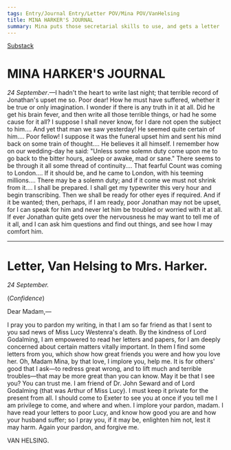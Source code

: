 ```yaml
---
tags: Entry/Journal Entry/Letter POV/Mina POV/VanHelsing 
title: MINA HARKER'S JOURNAL
summary: Mina puts those secretarial skills to use, and gets a letter
---
```


[Substack](https://draculadaily.substack.com/p/dracula-september-24-d69)

# MINA HARKER'S JOURNAL

_24 September_.—I hadn't the heart to write last night; that terrible record of Jonathan's upset me so. Poor dear! How he must have suffered, whether it be true or only imagination. I wonder if there is any truth in it at all. Did he get his brain fever, and then write all those terrible things, or had he some cause for it all? I suppose I shall never know, for I dare not open the subject to him…. And yet that man we saw yesterday! He seemed quite certain of him…. Poor fellow! I suppose it was the funeral upset him and sent his mind back on some train of thought…. He believes it all himself. I remember how on our wedding-day he said: "Unless some solemn duty come upon me to go back to the bitter hours, asleep or awake, mad or sane." There seems to be through it all some thread of continuity…. That fearful Count was coming to London…. If it should be, and he came to London, with his teeming millions…. There may be a solemn duty; and if it come we must not shrink from it…. I shall be prepared. I shall get my typewriter this very hour and begin transcribing. Then we shall be ready for other eyes if required. And if it be wanted; then, perhaps, if I am ready, poor Jonathan may not be upset, for I can speak for him and never let him be troubled or worried with it at all. If ever Jonathan quite gets over the nervousness he may want to tell me of it all, and I can ask him questions and find out things, and see how I may comfort him.

---

# Letter, Van Helsing to Mrs. Harker.

_24 September._

(_Confidence_)

Dear Madam,—

I pray you to pardon my writing, in that I am so far friend as that I sent to you sad news of Miss Lucy Westenra's death. By the kindness of Lord Godalming, I am empowered to read her letters and papers, for I am deeply concerned about certain matters vitally important. In them I find some letters from you, which show how great friends you were and how you love her. Oh, Madam Mina, by that love, I implore you, help me. It is for others' good that I ask—to redress great wrong, and to lift much and terrible troubles—that may be more great than you can know. May it be that I see you? You can trust me. I am friend of Dr. John Seward and of Lord Godalming (that was Arthur of Miss Lucy). I must keep it private for the present from all. I should come to Exeter to see you at once if you tell me I am privilege to come, and where and when. I implore your pardon, madam. I have read your letters to poor Lucy, and know how good you are and how your husband suffer; so I pray you, if it may be, enlighten him not, lest it may harm. Again your pardon, and forgive me.

VAN HELSING.